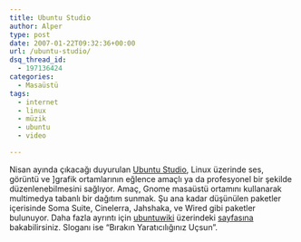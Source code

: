 ```yaml
---
title: Ubuntu Studio
author: Alper
type: post
date: 2007-01-22T09:32:36+00:00
url: /ubuntu-studio/
dsq_thread_id:
  - 197136424
categories:
  - Masaüstü
tags:
  - internet
  - linux
  - müzik
  - ubuntu
  - video

---
```

[][1] Nisan ayında çıkacağı duyurulan [Ubuntu Studio][1], Linux üzerinde ses, görüntü ve ]grafik ortamlarının eğlence amaçlı ya da profesyonel bir şekilde düzenlenebilmesini sağlıyor. Amaç, Gnome masaüstü ortamını kullanarak multimedya tabanlı bir dağıtım sunmak. Şu ana kadar düşünülen paketler içerisinde Soma Suite, Cinelerra, Jahshaka, ve Wired gibi paketler bulunuyor. Daha fazla ayrıntı için [ubuntuwiki][2] üzerindeki [sayfasına][3] bakabilirsiniz. Sloganı ise &#8220;Bırakın Yaratıcılığınız Uçsun&#8221;.

 [1]: http://ubuntustudio.org/
 [2]: https://wiki.ubuntu.com/
 [3]: https://wiki.ubuntu.com/UbuntuStudio